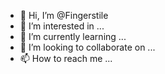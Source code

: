 - 👋 Hi, I’m @Fingerstile
- 👀 I’m interested in ...
- 🌱 I’m currently learning ...
- 💞️ I’m looking to collaborate on ...
- 📫 How to reach me ...

<!---
Fingerstile/Fingerstile is a ✨ special ✨ repository because its `README.md` (this file) appears on your GitHub profile.
You can click the Preview link to take a look at your changes.
--->
